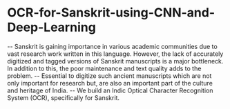 # OCR-for-Sanskrit-using-CNN-and-Deep-Learning

-- Sanskrit is gaining importance in various academic communities due to vast research work written in this language.
    However, the lack of accurately digitized and tagged versions of Sanskrit manuscripts is a major bottleneck. In addition to this, the poor maintenance and text         quality adds to the problem.
-- Essential to digitize such ancient manuscripts which are not only important for research but, are also an important part of the culture and heritage of India.
-- We build an Indic Optical Character Recognition System (OCR), specifically for Sanskrit.
